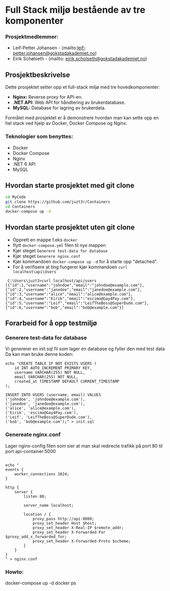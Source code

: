 # Full Stack miljø bestående av tre komponenter
### Prosjektmedlemmer: 
* Leif-Petter Johansen - (mailto:leif-petter.johansen@gokstadakademiet.no)
* Eirik Schølseth - (mailto: eirik.scholseth@gokstadakademiet.no)

## Prosjektbeskrivelse
Dette prosjektet setter opp et full-stack miljø med tre hovedkomponenter:
- **Nginx:** Reverse proxy for API-en.
- **.NET API:** Web API for håndtering av brukerdatabase.
- **MySQL:** Database for lagring av brukerdata.

Formålet med prosjektet er å demonstrere hvordan man kan sette opp en hel stack ved hjelp av Docker, Docker Compose og Nginx.

### Teknologier som benyttes:
- Docker
- Docker Compose
- Nginx
- .NET 6 API
- MySQL


## Hvordan starte prosjektet med git clone

``` bash
cd MyCode
git clone https://github.com/juzt3r/Containers 
cd Containers
docker-compose up -d
```
## Hvordan starte prosjektet uten git clone
* Opprett en mappe f.eks ```docker```
* flytt ```docker-compose.yml``` filen til nye mappen
* Kjør steget ```Generere test-data for database```
* Kjør steget ```Generere nginx.conf```
* Kjør kommandoen ``` docker-compose up -d ``` for å starte opp "detached". 
* For å verifisere at ting fungerer kjør kommandoen ```curl localhost\api\Users```

``` Eksempel output
 C:\Users\juzt3>curl localhost/api/users
[{"id":1,"username":"johndoe","email":"johndoe@example.com"},{"id":2,"username":"janedoe","email":"janedoe@example.com"},{"id":3,"username":"alice","email":"alice@example.com"},{"id":4,"username":"Eirik","email":"escimo@Gay4Pay.com"},{"id":5,"username":"Leif","email":"LeifTheBoss@SuperDude.com"},{"id":6,"username":"bob","email":"bob@example.com"}]
``` 
## Forarbeid for å opp testmiljø


### Generere test-data for database
Vi genererer en init.sql fil som lager en database og fyller den med test data
Da kan man bruke denne koden: 
``` 
echo "CREATE TABLE IF NOT EXISTS USERS (
    id INT AUTO_INCREMENT PRIMARY KEY,
    username VARCHAR(255) NOT NULL,
    email VARCHAR(255) NOT NULL,
    created_at TIMESTAMP DEFAULT CURRENT_TIMESTAMP
);

INSERT INTO USERS (username, email) VALUES
('johndoe', 'johndoe@example.com'),
('janedoe', 'janedoe@example.com'),
('alice', 'alice@example.com'),
('Eirik', 'escimo@Gay4Pay.com'),
('Leif', 'LeifTheBoss@SuperDude.com'),
('bob', 'bob@example.com');" > init.sql

```

### Genereate nginx.conf
Lager nginx-config filen som sier at man skal redirecte trafikk på port 80 til port api-container:5000
```

echo "
events {
    worker_connections 1024; 
}

http {
    server {
        listen 80;

        server_name localhost;

        location / {
            proxy_pass http://api:8080;  
            proxy_set_header Host $host;
            proxy_set_header X-Real-IP $remote_addr;
            proxy_set_header X-Forwarded-For $proxy_add_x_forwarded_for;
            proxy_set_header X-Forwarded-Proto $scheme;
        }
    }
}
" > nginx.conf
```





### Howto:
 docker-compose up -d
 docker ps








